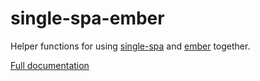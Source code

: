 # single-spa-ember
Helper functions for using [single-spa](https://github.com/CanopyTax/single-spa) and [ember](https://www.emberjs.com/) together.

[Full documentation](https://single-spa.js.org/docs/ecosystem-ember.html)
